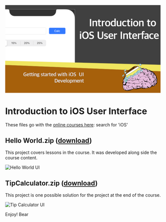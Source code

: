 <img src="https://github.com/bearc0025/onlineCourses/blob/main/IntroiOSUI/icon.png?raw=true" alt="iOS UI" style="width:500px;"/>

# Introduction to iOS User Interface

These files go with the [online courses here](https://amzn.to/3p0yrZk): search for 'iOS'

## Hello World.zip ([download](https://github.com/bearc0025/onlineCourses/blob/main/IntroiOSUI/Hello%20World.zip))

This project covers lessons in the course. It was developed along side the course content.

<img src="https://s3.amazonaws.com/CAPS-SSE/soju/ed6a/c68905d6-f6c5-409e-9d8d-f43d86551585/SOJU_IMAGE?versionId=8qJXUw2_u4kKaESZ0ndiROqsokG4C_T.&X-Amz-Algorithm=AWS4-HMAC-SHA256&X-Amz-Date=20220808T161606Z&X-Amz-SignedHeaders=host&X-Amz-Expires=7200&X-Amz-Credential=AKIAWBV6LQ4QPLOTC37V%2F20220808%2Fus-east-1%2Fs3%2Faws4_request&X-Amz-Signature=eb0d6f86df069c886eb8b5a4fdc4072b4e513772ed43d0bdca0a56c8a94a2abd" alt="Hello World UI" style="width:200px;"/>

## TipCalculator.zip ([download](https://github.com/bearc0025/onlineCourses/blob/main/IntroiOSUI/TipCalculator.zip))

This project is one possible solution for the project at the end of the course. 

<img src="https://s3.amazonaws.com/CAPS-SSE/soju/161d/8b268fa1-d624-45de-8e2f-9792788d7932/SOJU_IMAGE?versionId=55yI2ETIad_BngjKKAYsmMY9yvRHnEow&X-Amz-Algorithm=AWS4-HMAC-SHA256&X-Amz-Date=20220808T161631Z&X-Amz-SignedHeaders=host&X-Amz-Expires=7200&X-Amz-Credential=AKIAWBV6LQ4QPLOTC37V%2F20220808%2Fus-east-1%2Fs3%2Faws4_request&X-Amz-Signature=49822d2e838f10c94a76e8e947aa1298a7b0817ecac6c40262bb093bbc311998" alt="Tip Calculator UI" style="width:200px;"/>

Enjoy!
Bear


